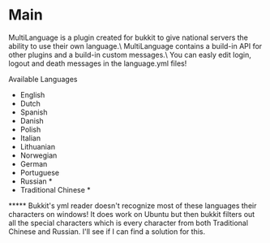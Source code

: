 Main
===========
MultiLanguage is a plugin created for bukkit to give national servers the ability to use their own language.\\
MultiLanguage contains a build-in API for other plugins and a build-in custom messages.\\
You can easly edit login, logout and death messages in the language.yml files!

Available Languages
* English
* Dutch
* Spanish
* Danish
* Polish
* Italian
* Lithuanian
* Norwegian
* German
* Portuguese
* Russian *
* Traditional Chinese *

***** Bukkit's yml reader doesn't recognize most of these languages their characters on windows! It does work on Ubuntu but then bukkit filters out all the special characters which is every character from both Traditional Chinese and Russian. I'll see if I can find a solution for this.